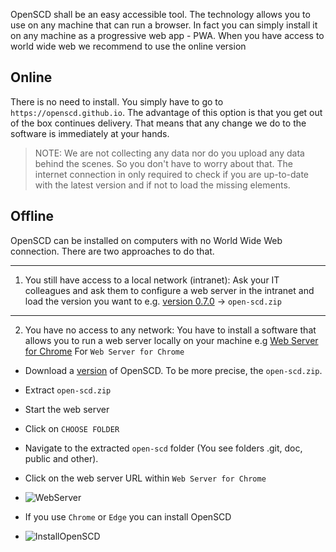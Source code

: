 
OpenSCD shall be an easy accessible tool. The technology allows you to use on any machine that can run a browser. In fact you can simply install it on any machine as a progressive web app - PWA. When you have access to world wide web we recommend to use the online version

## Online
There is no need to install. You simply have to go to `https://openscd.github.io`. The advantage of this option is that you get out of the box continues delivery. That means that any change we do to the software is immediately at your hands. 
> NOTE: We are not collecting any data nor do you upload any data behind the scenes. So you don't have to worry about that. The internet connection in only required to check if you are up-to-date with the latest version and if not to load the missing elements.

## Offline

OpenSCD can be installed on computers with no World Wide Web connection. There are two approaches to do that.

***
1. You still have access to a local network (intranet):
Ask your IT colleagues and ask them to configure a web server in the intranet and load the version you want to e.g. [version 0.7.0](https://github.com/openscd/open-scd/releases/tag/v0.7.0) -> `open-scd.zip`

***

2. You have no access to any network:
You have to install a software that allows you to run a web server locally on your machine e.g [Web Server for Chrome](https://chrome.google.com/webstore/detail/web-server-for-chrome/ofhbbkphhbklhfoeikjpcbhemlocgigb)
For `Web Server for Chrome`
* Download a [version](https://github.com/openscd/open-scd/releases) of OpenSCD. To be more precise, the `open-scd.zip`.
* Extract `open-scd.zip`
* Start the web server 
* Click on `CHOOSE FOLDER`
* Navigate to the extracted `open-scd` folder (You see folders .git, doc, public and other).
* Click on the web server URL within `Web Server for Chrome`
*  ![WebServer](https://user-images.githubusercontent.com/66802940/121010207-685e5800-c795-11eb-8805-ca59e1a2d98b.png)


* If you use `Chrome` or `Edge` you can install OpenSCD
* ![InstallOpenSCD](https://user-images.githubusercontent.com/66802940/121010699-0520f580-c796-11eb-9e9e-4ec8a314be4c.png)



